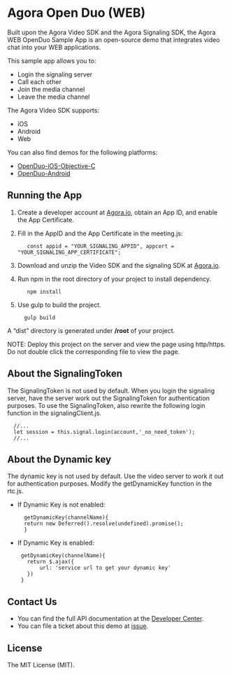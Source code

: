 # Agora Open Duo (WEB)
Built upon the Agora Video SDK and the Agora Signaling SDK, the Agora WEB OpenDuo Sample App is an open-source demo that integrates video chat into your WEB applications.

This sample app allows you to:
* Login the signaling server
* Call each other
* Join the media channel
* Leave the media channel

The Agora Video SDK supports:
* iOS
* Android
* Web

You can also find demos for the following platforms:

- [OpenDuo-iOS-Objective-C](https://github.com/AgoraIO/OpenDuo-iOS-Objective-C)
- [OpenDuo-Android](https://github.com/AgoraIO/OpenDuo-Android)

## Running the App
1. Create a developer account at [Agora.io](https://dashboard.agora.io/signin/), obtain an App ID, and enable the App Certificate. 
2. Fill in the AppID and the App Certificate in the meeting.js:

          const appid = "YOUR_SIGNALING_APPID", appcert = "YOUR_SIGNALING_APP_CERTIFICATE";
      
3. Download and unzip the Video SDK and the signaling SDK at [Agora.io](https://www.agora.io/en/download/). 
4. Run npm in the root directory of your project to install dependency. 
   
          npm install
   
5. Use gulp to build the project.

         gulp build
   
A “dist” directory is generated under **/root** of your project.

NOTE: Deploy this project on the server and view the page using http/https. Do not double click the corresponding file to view the page. 

## About the SignalingToken

The SignalingToken is not used by default. When you login the signaling server, have the server work out the SignalingToken for authentication purposes. To use the SignalingToken, also rewrite the following login function in the signalingClient.js.

      //... 
      let session = this.signal.login(account,'_no_need_token');
      //... 

## About the Dynamic key

The dynamic key is not used by default. Use the video server to work it out for authentication purposes. Modify the getDynamicKey function in the rtc.js. 

* If Dynamic Key is not enabled:

        getDynamicKey(channelName){
        return new Deferred().resolve(undefined).promise();
        }
        
 * If Dynamic Key is enabled: 
 
        getDynamicKey(channelName){
          return $.ajax({
              url: 'service url to get your dynamic key'
          })
        }
        
## Contact Us
 
* You can find the full API documentation at the [Developer Center](https://docs.agora.io/en/).
* You can file a ticket about this demo at [issue](https://github.com/OpenDuo-Android/issues).

## License

The MIT License (MIT). 













